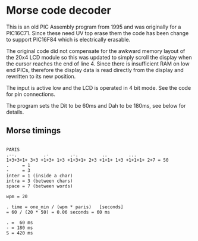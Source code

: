 # Morse code decoder

This is an old PIC Assembly program from 1995 and was originally for a
PIC16C71.  Since these need UV top erase them the code has been change
to support PIC16F84 which is electrically erasable.

The original code did not compensate for the awkward memory layout of
the 20x4 LCD module so this was updated to simply scroll the display
when the cursor reaches the end of line 4.  Since there is
insufficient RAM on low end PICs, therefore the display data is read
directly from the display and rewritten to its new position.

The input is active low and the LCD is operated in 4 bit mode.  See
the code for pin connections.

The program sets the Dit to be 60ms and Dah to be 180ms, see below for
details.


## Morse timings

~~~

PARIS
.--.          .-        .-.         ..        ...
1+3+3+1+ 3+3 +1+3+ 1+3 +1+3+1+ 2+3 +1+1+ 1+3 +1+1+1+ 2+7 = 50
.     = 1
-     = 3
inter = 1 (inside a char)
intra = 3 (between chars)
space = 7 (between words)

wpm = 20

. time = one_min / (wpm * paris)   [seconds]
= 60 / (20 * 50) = 0.06 seconds = 60 ms

. =  60 ms
- = 180 ms
S = 420 ms

~~~

